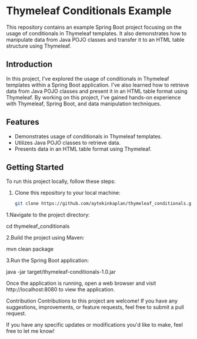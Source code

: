 # Thymeleaf Conditionals Example

This repository contains an example Spring Boot project focusing on the usage of conditionals in Thymeleaf templates. 
It also demonstrates how to manipulate data from Java POJO classes and transfer it to an HTML table structure using Thymeleaf.

## Introduction

In this project, I've explored the usage of conditionals in Thymeleaf templates within a Spring Boot application. 
I've also learned how to retrieve data from Java POJO classes and present it in an HTML table format using Thymeleaf. 
By working on this project, I've gained hands-on experience with Thymeleaf, Spring Boot, and data manipulation techniques.

## Features

- Demonstrates usage of conditionals in Thymeleaf templates.
- Utilizes Java POJO classes to retrieve data.
- Presents data in an HTML table format using Thymeleaf.

## Getting Started

To run this project locally, follow these steps:

1. Clone this repository to your local machine:

   ```bash
   git clone https://github.com/aytekinkaplan/thymeleaf_conditionals.git

  1.Navigate to the project directory:
   
   cd thymeleaf_conditionals

  2.Build the project using Maven:

   mvn clean package

  3.Run the Spring Boot application:

  java -jar target/thymeleaf-conditionals-1.0.jar

  Once the application is running, open a web browser and visit http://localhost:8080 to view the application.

  Contribution
Contributions to this project are welcome! If you have any suggestions, improvements, or feature requests, feel free to submit a pull request.

If you have any specific updates or modifications you'd like to make, feel free to let me know!


